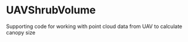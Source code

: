 # UAVShrubVolume
Supporting code for working with point cloud data from UAV to calculate canopy size

